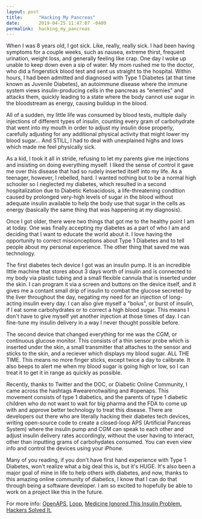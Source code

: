 ```yaml
---
layout: post
title:      "Hacking My Pancreas"
date:       2019-04-25 11:47:07 -0400
permalink:  hacking_my_pancreas
---
```


When I was 8 years old, I got sick. Like, really, really sick. I had been having symptoms for a couple weeks, such as nausea, extreme thirst, frequent urination, weight loss, and generally feeling like crap. One day I woke up unable to keep down even a sip of water. My mom rushed me to the doctor, who did a fingerstick blood test and sent us straight to the hospital. Within hours, I had been admitted and diagnosed with Type 1 Diabetes (at that time known as Juvenile Diabetes), an autoimmune disease where the immune system views insulin-producing cells in the pancreas as "enemies" and attacks them, quickly leading to a state where the body cannot use sugar in the bloodstream as energy, causing buildup in the blood.

All of a sudden, my little life was consumed by blood tests, multiple daily injections of different types of insulin, counting every gram of carbohydrate that went into my mouth in order to adjust my insulin dose properly, carefully adjusting for any additional physical activity that might lower my blood sugar... And STILL, I had to deal with unexplained highs and lows which made me feel physically sick.

As a kid, I took it all in stride, refusing to let my parents give me injections and insisting on doing everything myself. I liked the sense of control it gave me over this disease that had so rudely inserted itself into my life. As a teenager, however, I rebelled, hard. I wanted nothing but to be a normal high schooler so I neglected my diabetes, which resulted in a second hospitalization due to Diabetic Ketoacidosis, a life-threatening condition caused by prolonged very-high levels of sugar in the blood without adequate insulin available to help the body use that sugar in the cells as energy (basically the same thing that was happening at my diagnosis).

Once I got older, there were two things that got me to the healthy point I am at today. One was finally accepting my diabetes as a part of who I am and deciding that I want to educate the world about it. I love having the opportunity to correct misconceptions about Type 1 Diabetes and to tell people about my personal experience. The other thing that saved me was technology.

The first diabetes tech device I got was an insulin pump. It is an incredible little machine that stores about 3 days worth of insulin and is connected to my body via plastic tubing and a small flexible cannula that is inserted under the skin. I can program it via a screen and buttons on the device itself, and it gives me a contant small drip of insulin to combat the glucose secreted by the liver throughout the day, negating my need for an injection of long-acting insulin every day. I can also give myself a "bolus", or burst of insulin, if I eat some carbohydrates or to correct a high blood sugar. This means I don't have to give myself yet another injection at those times of day. I can fine-tune my insulin delivery in a way I never thought possible before.

The second device that changed everything for me was the CGM, or continuous glucose monitor. This consists of a thin sensor probe which is inserted under the skin, a small transmitter that attaches to the sensor and sticks to the skin, and a reciever which displays my blood sugar. ALL THE TIME. This means no more finger sticks, except twice a day to calibrate. It also beeps to alert me when my blood sugar is going high or low, so I can treat it to get it in range as quickly as possible.

Recently, thanks to Twitter and the DOC, or Diabetic Online Community, I came across the hashtags #wearenotwaiting and #openaps. This movement consists of type 1 diabetics, and the parents of type 1 diabetic children who do not want to wait for big pharma and the FDA to come up with and approve better technology to treat this disease. There are developers out there who are literally hacking their diabetes tech devices, writing open-source code to create a closed-loop APS (Artificial Pancreas System) where the insulin pump and CGM can speak to each other and adjust insulin delivery rates accordingly, without the user having to interact, other than inputting grams of carbohydates consumed. You can even view info and control the devices using your iPhone.

Many of you reading, if you don't have first hand experience with Type 1 Diabetes, won't realize what a big deal this is, but it's HUGE. It's also been a major goal of mine in life to help others with diabetes, and now, thanks to this amazing online community of diabetics, I know that I can do that through being a software developer. I am so excited to hopefully be able to work on a project like this in the future.

For more info: [OpenAPS](https://openaps.org/), [Loop](https://loopkit.github.io/loopdocs/), [Medicine Ignored This Insulin Problem. Hackers Solved It.](https://medium.com/neodotlife/dana-lewis-open-aps-hack-artificial-pancreas-af6ef23a997f)

